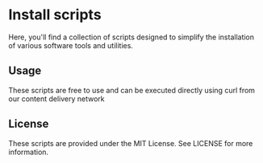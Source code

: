 # Install scripts

Here, you'll find a collection of scripts designed to simplify the installation of various software tools and utilities.

## Usage

These scripts are free to use and can be executed directly using curl from our content delivery network

## License
These scripts are provided under the MIT License. See LICENSE for more information.

